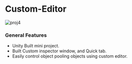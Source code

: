 # Custom-Editor
![proj4](https://user-images.githubusercontent.com/44447609/77797733-fabe8400-7047-11ea-866a-c0ba52324fa7.png)

### General Features
* Unity Built mini project.
* Built Custom inspector window, and Quick tab.
* Easily control object pooling objects using custom editor.
